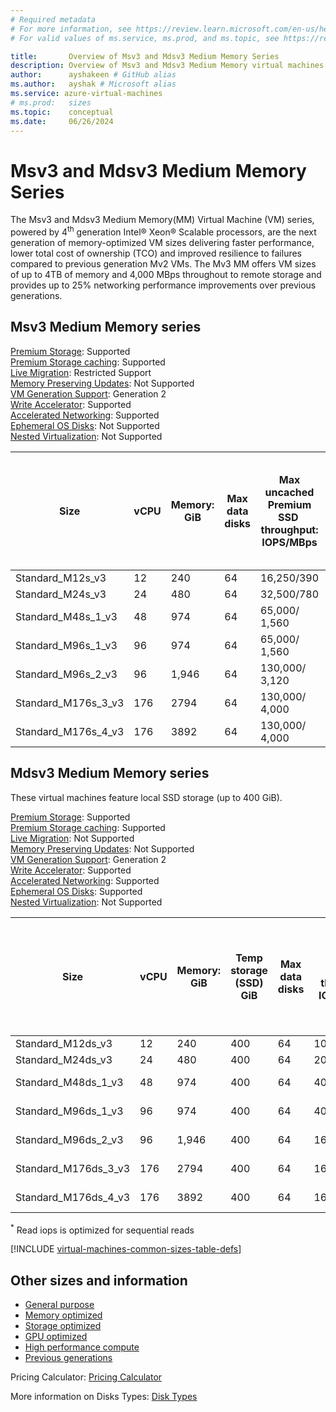 ```yaml
---
# Required metadata
# For more information, see https://review.learn.microsoft.com/en-us/help/platform/learn-editor-add-metadata?branch=main
# For valid values of ms.service, ms.prod, and ms.topic, see https://review.learn.microsoft.com/en-us/help/platform/metadata-taxonomies?branch=main

title:       Overview of Msv3 and Mdsv3 Medium Memory Series
description: Overview of Msv3 and Mdsv3 Medium Memory virtual machines. These virtual machines provide faster performance and lower TCO.
author:      ayshakeen # GitHub alias
ms.author:   ayshak # Microsoft alias
ms.service: azure-virtual-machines
# ms.prod:   sizes
ms.topic:    conceptual
ms.date:     06/26/2024
---
```


# Msv3 and Mdsv3 Medium Memory Series 

The Msv3 and Mdsv3 Medium Memory(MM) Virtual Machine (VM) series, powered by 4<sup>th</sup> generation Intel® Xeon® Scalable processors, are the next generation of memory-optimized VM sizes delivering faster performance, lower total cost of ownership (TCO) and improved resilience to failures compared to previous generation Mv2 VMs. The Mv3 MM offers VM sizes of up to 4TB of memory and 4,000 MBps throughout to remote storage and provides up to 25% networking performance improvements over previous generations.

## Msv3 Medium Memory series

[Premium Storage](premium-storage-performance.md): Supported<br>
[Premium Storage caching](premium-storage-performance.md): Supported<br>
[Live Migration](maintenance-and-updates.md): Restricted Support<br>
[Memory Preserving Updates](maintenance-and-updates.md): Not Supported<br>
[VM Generation Support](generation-2.md): Generation 2<br>
[Write Accelerator](./how-to-enable-write-accelerator.md): Supported<br>
[Accelerated Networking](/azure/virtual-network/create-vm-accelerated-networking-cli): Supported<br>
[Ephemeral OS Disks](ephemeral-os-disks.md): Not Supported<br>
[Nested Virtualization](/virtualization/hyper-v-on-windows/user-guide/nested-virtualization): Not Supported <br>

|Size|vCPU|Memory: GiB|Max data disks|Max uncached Premium SSD  throughput: IOPS/MBps|Max uncached Ultra Disk and Premium SSD V2 disk throughput: IOPS/MBps|Max NICs|Max network bandwidth (Mbps)|
 | -------- | -------- | -------- | -------- | -------- | -------- | -------- | -------- |
|Standard_M12s_v3|12|240|64|16,250/390|16,250/390|4|4,000|
|Standard_M24s_v3|24|480|64|32,500/780|32,500/780|8|8,000|
|Standard_M48s_1_v3|48|974|64|65,000/ 1,560|65,000/ 1,560|8|16,000|
|Standard_M96s_1_v3|96|974|64|65,000/ 1,560|65,000/ 1,560|8|16,000|
|Standard_M96s_2_v3|96|1,946|64|130,000/ 3,120|130,000/ 3,120|8|30,000|
|Standard_M176s_3_v3|176|2794|64|130,000/ 4,000|130,000/ 4,000|8|40,000|
|Standard_M176s_4_v3|176|3892|64|130,000/ 4,000|130,000/ 4,000|8|40,000|

## Mdsv3 Medium Memory series

These virtual machines feature local SSD storage (up to 400 GiB).

[Premium Storage](premium-storage-performance.md): Supported<br>
[Premium Storage caching](premium-storage-performance.md): Supported<br>
[Live Migration](maintenance-and-updates.md): Not Supported<br>
[Memory Preserving Updates](maintenance-and-updates.md): Not Supported<br>
[VM Generation Support](generation-2.md): Generation 2<br>
[Write Accelerator](./how-to-enable-write-accelerator.md): Supported<br>
[Accelerated Networking](/azure/virtual-network/create-vm-accelerated-networking-cli): Supported<br>
[Ephemeral OS Disks](ephemeral-os-disks.md): Supported<br>
[Nested Virtualization](/virtualization/hyper-v-on-windows/user-guide/nested-virtualization): Not Supported <br>

|Size|vCPU|Memory: GiB|Temp storage (SSD) GiB|Max data disks|Max temp storage throughput: IOPS/MBps*|Max uncached Premium SSD  throughput: IOPS/MBps|Max uncached Ultra Disk and Premium SSD V2 disk throughput: IOPS/MBps|Max NICs|Max network bandwidth (Mbps)|
| -------- | -------- | -------- | -------- | -------- | -------- | -------- | -------- | -------- | -------- |
|Standard_M12ds_v3|12|240|400|64|10,000/100|16,250/390|16,250/390|4|4,000|
|Standard_M24ds_v3|24|480|400|64|20,000/200|32,500/780|32,500/780|8|8,000|
|Standard_M48ds_1_v3|48|974|400|64|40,000/400|65,000/ 1,560|65,000/ 1,560|8|16,000|
|Standard_M96ds_1_v3|96|974|400|64|40,000/400|65,000/ 1,560|65,000/ 1,560|8|16,000|
|Standard_M96ds_2_v3|96|1,946|400|64|160,000/1600|130,000/ 3,120|130,000/ 3,120|8|30,000|
|Standard_M176ds_3_v3|176|2794|400|64|160,000/1600|130,000/ 4,000|130,000/ 4,000|8|40,000|
|Standard_M176ds_4_v3|176|3892|400|64|160,000/1600|130,000/ 4,000|130,000/ 4,000|8|40,000|

<sup>*</sup> Read iops is optimized for sequential reads<br>

[!INCLUDE [virtual-machines-common-sizes-table-defs](./includes/virtual-machines-common-sizes-table-defs.md)]

## Other sizes and information

- [General purpose](sizes-general.md)
- [Memory optimized](sizes-memory.md)
- [Storage optimized](sizes-storage.md)
- [GPU optimized](sizes-gpu.md)
- [High performance compute](sizes-hpc.md)
- [Previous generations](sizes-previous-gen.md)

Pricing Calculator: [Pricing Calculator](https://azure.microsoft.com/pricing/calculator/)

More information on Disks Types: [Disk Types](./disks-types.md#ultra-disks)

